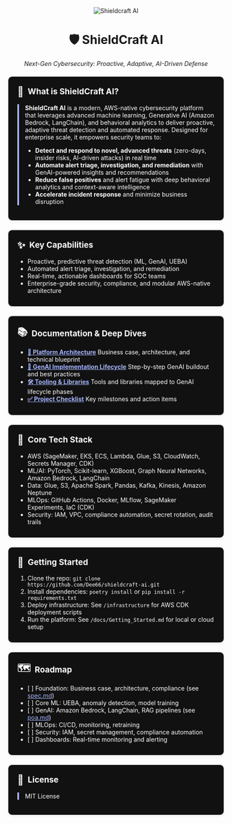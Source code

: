 <div align="center">
  <img src="https://img.shields.io/badge/AI%20Security-Shieldcraft%20AI-blueviolet?style=for-the-badge&logo=amazonaws&logoColor=white" alt="Shieldcraft AI" />
</div>


<h1 align="center">🛡️ ShieldCraft AI</h1>
<p align="center"><em>Next-Gen Cybersecurity: Proactive, Adaptive, AI-Driven Defense</em></p>



<section style="border:1px solid #e0e0e0; border-radius:10px; margin:1.5em 0; box-shadow:0 2px 8px #f0f0f0; padding:1.5em; background:#111; color:#fff;">
<h2 style="margin-top:0;display:flex;align-items:center;font-size:1.35em;gap:0.5em;">
  <span style="font-size:1.2em;">🔎</span> What is ShieldCraft AI?
</h2>
<div style="border-left:4px solid #a5b4fc; padding-left:1em; margin-bottom:1em;">
<b>ShieldCraft AI</b> is a modern, AWS-native cybersecurity platform that leverages advanced machine learning, Generative AI (Amazon Bedrock, LangChain), and behavioral analytics to deliver proactive, adaptive threat detection and automated response. Designed for enterprise scale, it empowers security teams to:
<ul>
  <li><b>Detect and respond to novel, advanced threats</b> (zero-days, insider risks, AI-driven attacks) in real time</li>
  <li><b>Automate alert triage, investigation, and remediation</b> with GenAI-powered insights and recommendations</li>
  <li><b>Reduce false positives</b> and alert fatigue with deep behavioral analytics and context-aware intelligence</li>
  <li><b>Accelerate incident response</b> and minimize business disruption</li>
</ul>
</div>
</section>




<section style="border:1px solid #e0e0e0; border-radius:10px; margin:1.5em 0; box-shadow:0 2px 8px #f0f0f0; padding:1.5em; background:#111; color:#fff;">
<h2 style="margin-top:0;display:flex;align-items:center;font-size:1.35em;gap:0.5em;">
  <span style="font-size:1.2em;">✨</span> Key Capabilities
</h2>
<ul style="margin-bottom:0.5em;">
  <li>Proactive, predictive threat detection (ML, GenAI, UEBA)</li>
  <li>Automated alert triage, investigation, and remediation</li>
  <li>Real-time, actionable dashboards for SOC teams</li>
  <li>Enterprise-grade security, compliance, and modular AWS-native architecture</li>
</ul>
</section>


<section style="border:1px solid #e0e0e0; border-radius:10px; margin:1.5em 0; box-shadow:0 2px 8px #f0f0f0; padding:1.5em; background:#111; color:#fff;">
<h2 style="margin-top:0;display:flex;align-items:center;font-size:1.35em;gap:0.5em;">
  <span style="font-size:1.2em;">📚</span> Documentation & Deep Dives
</h2>
<ul style="margin-bottom:0.5em;">
  <li><a href="./docs/spec.md" style="color:#a5b4fc;"><b>📝 Platform Architecture</b></a> Business case, architecture, and technical blueprint</li>
  <li><a href="./docs/poa.md" style="color:#a5b4fc;"><b>🔄 GenAI Implementation Lifecycle</b></a> Step-by-step GenAI buildout and best practices</li>
  <li><a href="./docs/tooling.md" style="color:#a5b4fc;"><b>🛠️ Tooling & Libraries</b></a> Tools and libraries mapped to GenAI lifecycle phases</li>
  <li><a href="./docs/checklist.md" style="color:#a5b4fc;"><b>✅ Project Checklist</b></a> Key milestones and action items</li>
</ul>
</section>


<section style="border:1px solid #e0e0e0; border-radius:10px; margin:1.5em 0; box-shadow:0 2px 8px #f0f0f0; padding:1.5em; background:#111; color:#fff;">
<h2 style="margin-top:0;display:flex;align-items:center;font-size:1.35em;gap:0.5em;">
  <span style="font-size:1.2em;">🧰</span> Core Tech Stack
</h2>
<ul style="margin-bottom:0.5em;">
  <li>AWS (SageMaker, EKS, ECS, Lambda, Glue, S3, CloudWatch, Secrets Manager, CDK)</li>
  <li>ML/AI: PyTorch, Scikit-learn, XGBoost, Graph Neural Networks, Amazon Bedrock, LangChain</li>
  <li>Data: Glue, S3, Apache Spark, Pandas, Kafka, Kinesis, Amazon Neptune</li>
  <li>MLOps: GitHub Actions, Docker, MLflow, SageMaker Experiments, IaC (CDK)</li>
  <li>Security: IAM, VPC, compliance automation, secret rotation, audit trails</li>
</ul>
</section>




<section style="border:1px solid #e0e0e0; border-radius:10px; margin:1.5em 0; box-shadow:0 2px 8px #f0f0f0; padding:1.5em; background:#111; color:#fff;">
<h2 style="margin-top:0;display:flex;align-items:center;font-size:1.35em;gap:0.5em;">
  <span style="font-size:1.2em;">🚀</span> Getting Started
</h2>
<ol style="margin-bottom:0.5em;">
  <li>Clone the repo: <code>git clone https://github.com/Dee66/shieldcraft-ai.git</code></li>
  <li>Install dependencies: <code>poetry install</code> or <code>pip install -r requirements.txt</code></li>
  <li>Deploy infrastructure: See <code>/infrastructure</code> for AWS CDK deployment scripts</li>
  <li>Run the platform: See <code>/docs/Getting_Started.md</code> for local or cloud setup</li>
</ol>
</section>




<section style="border:1px solid #e0e0e0; border-radius:10px; margin:1.5em 0; box-shadow:0 2px 8px #f0f0f0; padding:1.5em; background:#111; color:#fff;">
<h2 style="margin-top:0;display:flex;align-items:center;font-size:1.35em;gap:0.5em;">
  <span style="font-size:1.2em;">🗺️</span> Roadmap
</h2>
<ul style="margin-bottom:0.5em;">
  <li>[ ] Foundation: Business case, architecture, compliance (see <a href="./docs/spec.md" style="color:#a5b4fc;">spec.md</a>)</li>
  <li>[ ] Core ML: UEBA, anomaly detection, model training</li>
  <li>[ ] GenAI: Amazon Bedrock, LangChain, RAG pipelines (see <a href="./docs/poa.md" style="color:#a5b4fc;">poa.md</a>)</li>
  <li>[ ] MLOps: CI/CD, monitoring, retraining</li>
  <li>[ ] Security: IAM, secret management, compliance automation</li>
  <li>[ ] Dashboards: Real-time monitoring and alerting</li>
</ul>
</section>





<section style="border:1px solid #e0e0e0; border-radius:10px; margin:1.5em 0; box-shadow:0 2px 8px #f0f0f0; padding:1.5em; background:#111; color:#fff;">
<h2 style="margin-top:0;display:flex;align-items:center;font-size:1.35em;gap:0.5em;">
  <span style="font-size:1.2em;">📄</span> License
</h2>
<div style="border-left:4px solid #a5b4fc; padding-left:1em; margin-bottom:1em;">
MIT License
</div>
</section>
